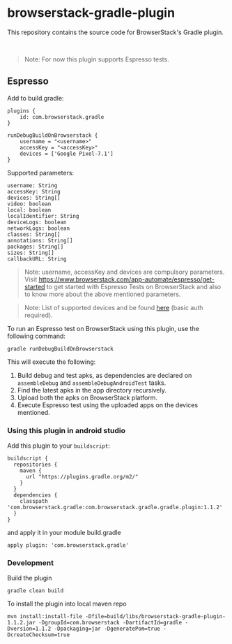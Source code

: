 # browserstack-gradle-plugin

This repository contains the source code for BrowserStack's Gradle plugin.

<br/>

>Note: For now this plugin supports Espresso tests.

## Espresso

Add to build.gradle:

    plugins {
        id: com.browserstack.gradle
    }

    runDebugBuildOnBrowserstack {
        username = "<username>"
        accessKey = "<accessKey>"
        devices = ['Google Pixel-7.1']
    }


Supported parameters:

    username: String
    accessKey: String
    devices: String[]
    video: boolean
    local: boolean
    localIdentifier: String
    deviceLogs: boolean
    networkLogs: boolean
    classes: String[]
    annotations: String[]
    packages: String[]
    sizes: String[]
    callbackURL: String


> Note: username, accessKey and devices are compulsory parameters. Visit https://www.browserstack.com/app-automate/espresso/get-started to get started with Espresso Tests on BrowserStack and also to know more about the above mentioned parameters.

> Note: List of supported devices and be found [here](https://api.browserstack.com/app-automate/espresso/devices.json) (basic auth required).

To run an Espresso test on BrowserStack using this plugin, use the following command:

    gradle runDebugBuildOnBrowserstack

This will execute the following:

 1. Build debug and test apks, as dependencies are declared on `assembleDebug` and `assembleDebugAndroidTest` tasks.
 2. Find the latest apks in the app directory recursively.
 3. Upload both the apks on BrowserStack platform.
 4. Execute Espresso test using the uploaded apps on the devices mentioned.

### Using this plugin in android studio

Add this plugin to your `buildscript`:

```
buildscript {
  repositories {
    maven {
      url "https://plugins.gradle.org/m2/"
    }
  }
  dependencies {
    classpath 'com.browserstack.gradle:com.browserstack.gradle.gradle.plugin:1.1.2'
  }
}
```

and apply it in your module build.gradle 

```
apply plugin: 'com.browserstack.gradle'
```

### Development

Build the plugin

```
gradle clean build
```

To install the plugin into local maven repo

```
mvn install:install-file -Dfile=build/libs/browserstack-gradle-plugin-1.1.2.jar -DgroupId=com.browserstack -DartifactId=gradle -Dversion=1.1.2 -Dpackaging=jar -DgeneratePom=true -DcreateChecksum=true
```
